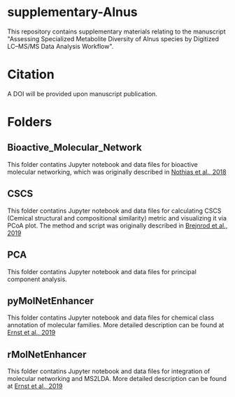 # supplementary-Alnus
This repository contains supplementary materials relating to the manuscript "Assessing Specialized Metabolite Diversity of Alnus species by Digitized LC–MS/MS Data Analysis Workflow".

# Citation

A DOI will be provided upon manuscript publication.


# Folders

## Bioactive_Molecular_Network

This folder contatins Jupyter notebook and data files for bioactive molecular networking, which was originally described in [Nothias et al., 2018](https://doi.org/10.1021/acs.jnatprod.7b00737)

## CSCS

This folder contatins Jupyter notebook and data files for calculating CSCS (Cemical structural and compositional similarity) metric and visualizing it via PCoA plot. The method and script was originally described in [Brejnrod et al., 2019](https://doi.org/10.1101/546150)

## PCA

This folder contatins Jupyter notebook and data files for principal component analysis.

## pyMolNetEnhancer

This folder contatins Jupyter notebook and data files for chemical class annotation of molecular families. More detailed description can be found at [Ernst et al., 2019](https://doi.org/10.3390/metabo9070144)

## rMolNetEnhancer

This folder contatins Jupyter notebook and data files for integration of molecular networking and MS2LDA. More detailed description can be found at [Ernst et al., 2019](https://doi.org/10.3390/metabo9070144)

